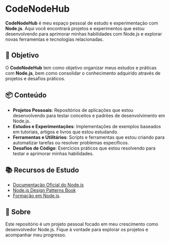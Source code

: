 # CodeNodeHub
**CodeNodeHub** é meu espaço pessoal de estudo e experimentação com **Node.js**. Aqui você encontrará projetos e experimentos que estou desenvolvendo para aprimorar minhas habilidades com Node.js e explorar novas ferramentas e tecnologias relacionadas.
## 🎯 Objetivo

O **CodeNodeHub** tem como objetivo organizar meus estudos e práticas com **Node.js**, bem como consolidar o conhecimento adquirido através de projetos e desafios práticos.

## 📦 Conteúdo

- **Projetos Pessoais**: Repositórios de aplicações que estou desenvolvendo para testar conceitos e padrões de desenvolvimento em Node.js.
- **Estudos e Experimentações**: Implementações de exemplos baseados em tutoriais, artigos e livros que estou estudando.
- **Ferramentas e Utilitários**: Scripts e ferramentas que estou criando para automatizar tarefas ou resolver problemas específicos.
- **Desafios de Código**: Exercícios práticos que estou resolvendo para testar e aprimorar minhas habilidades.

## 📚 Recursos de Estudo

- [Documentação Oficial do Node.js](https://nodejs.org/en/docs/)
- [Node.js Design Patterns Book](https://www.nodejsdesignpatterns.com/)
- [Formação em Node.js](https://www.rocketseat.com.br/formacao/node).

## 📝 Sobre

Este repositório é um projeto pessoal focado em meu crescimento como desenvolvedor Node.js. Fique à vontade para explorar os projetos e acompanhar meu progresso.
